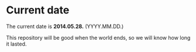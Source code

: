 # Current date

The current date is **2014.05.28.** (YYYY.MM.DD.)

This repository will be good when the world ends, so we will know how long it lasted.